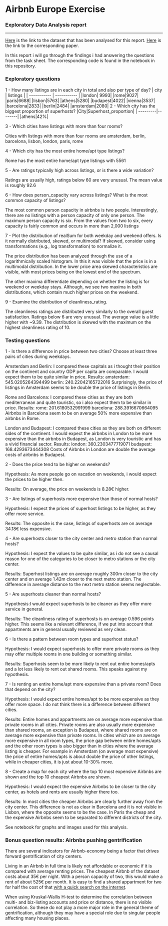 #  Airbnb Europe Exercise
### Exploratory Data Analysis report
---
[Here](https://docs.google.com/spreadsheets/d/1ecopK6oyyb4d_7-QLrCr8YlgFrCetHU7-VQfnYej7JY/edit?usp=sharing) is the link to the dataset that has been analysed for this report. [Here](https://www.sciencedirect.com/science/article/pii/S0261517721000388) is the link to the corresponding paper.

In this report i will go through the findings i had answering the questions from the task sheet. The corresponding code is found in the notebook in this repository.

### Exploratory questions

1 -  How many listings are in each city in total and also per type of day?
| city | listings |
| ----------- | ----------- |
|london|       9993|
|rome|9027|
|paris|6688|
|lisbon|5763|
|athens|5280|
|budapest|4022|
|vienna|3537|
|barcelona|2833|
|berlin|2484|
|amsterdam|2080|
2 - Which city has the biggest proportion of superhosts?
|City|Superhost_proportion|
| ---------|--------|
|athens|42%|

3 - Which cities have listings with more than four rooms?

Cities with listings with more than four rooms are amsterdam, berlin, barcelona, lisbon, london, paris, rome

4 - Which city has the most entire home/apt type listings?

Rome has the most entire home/apt type listings with 5561

5 -  Are ratings typically high across listings, or is there a wide variation?

Ratings are usually high, ratings below 60 are very unusual. The mean value is roughly 92.6


6 - How does person_capacity vary across listings? What is the most common capacity of listings?

The most common person capacity in airbnbs is two people. Interestingly, there are no listings with a person capacity of only one person. The maximum person capacity is six. From the values from two to six, every capacity is fairly common and occurs in more than 2,000 listings

7 - Plot the distribution of realSum for both weekday and weekend offers. Is it normally distributed, skewed, or multimodal? If skewed, consider using transformations (e.g., log transformation) to normalize it.

The price distribution has been analyzed through the use of a logarithmically scaled histogram. In this it was visible that the price is in a multimodal distribution. In the lower price area skewed characteristics are visible, with most prices being on the lowest end of the spectrum. 

The other maxima differentiate depending on whether the listing is for weekend or weekday stays. Although, we see two maxima in both distributions, which contain much higher prices on the weekend.


9 - Examine the distribution of cleanliness_rating.

The cleanliness ratings are distributed very similarly to the overall guest satisfaction. Ratings below 6 are very unusual. The average value is a little higher with ~9.39. The distribution is skewed with the maximum on the highest cleanliness rating of 10.

### Testing questions

1 - Is there a difference in price between two cities? Choose at least three pairs of cities during weekdays.

Amsterdam and Berlin: I compared these capitals as i thought their position on the continent and country GDP per capita are comparable. I would expect them to be quite similar in price.
Results:
amsterdam:
545.0205264394499
berlin:
240.22042165722016
Surprisingly, the price of listings in Amsterdam seems to be double the price of listings in Berlin.

Rome and Barcelona: I compared these cities as they are both mediterranean and quite touristic, so i also expect them to be similar in price.
Results:
rome:
201.6180532991999
barcelona:
288.3916670664095
Airbnbs in Barcelona seem to be on average 50% more expensive than airbnbs in Rome. 

London and Budapest: I compared these cities as they are both on different sides of the continent. I would expect the airbnbs in London to be more expensive than the airbnbs in Budapest, as London is very touristic and has a vivid financial sector.
Results:
london:
360.2303477719071
budapest:
168.4293673444308
Costs of Airbnbs in London are double the average costs of airbnbs in Budapest.

2 - Does the price tend to be higher on weekends?

Hypothesis: As more people go on vacation on weekends, i would expect the prices to be higher then.

Results: On average, the price on weekends is 8.28€ higher.

3 - Are listings of superhosts more expensive than those of normal hosts?

Hypothesis: I expect the prices of superhost listings to be higher, as they offer more service.

Results: The opposite is the case, listings of superhosts are on average 34.18€ less expensive.

4 - Are superhosts closer to the city center and metro station than normal hosts?

Hypothesis: I expect the values to be quite similar, as i do not see a causal reason for one of the categories to be closer to metro stations or the city center.

Results: Superhost listings are on average roughly 300m closer to the city center and on average 1.42m closer to the next metro station. The difference in average distance to the next metro station seems neglectable.

5 - Are superhosts cleaner than normal hosts?

Hypothesis:I would expect superhosts to be cleaner as they offer more service in general.

Results: The cleanliness rating of superhosts is on average 0.596 points higher. This seems like a relevant difference, if we put into account that appartments are in general usually reviewed as very clean.

6 - Is there a pattern between room types and superhost status?

Hypothesis: I would expect superhosts to offer more private rooms as they may offer multiple rooms in one building or something similar.

Results: Superhosts seem to be more likely to rent out entire homes/apts and a lot less likely to rent out shared rooms. This speaks against my hypothesis.

7 - Is renting an entire home/apt more expensive than a private room? Does that depend on the city?

Hypothesis: I would expect entire homes/apt to be more expensive as they offer more space. I do not think there is a difference between different cities.

Results: Entire homes and appartments are on average more expensive than private rooms in all cities. 
Private rooms are also usually more expensive than shared rooms, an exception is Budapest, where shared rooms are on average more expensive than private rooms.
In cities which are on average more expensive in all room types, the price gap between entire homes/apts and the other room types is also bigger than in cities where the average listing is cheaper. For example in Amsterdam (on average most expensive) the price of entire homes/apts is about double the price of other listings, while in cheaper cities, it is just about 10-30% more.

8 - Create a map for each city where the top 10 most expensive Airbnbs are shown and the top 10 cheapest Airbnbs are shown.

Hypothesis: I would expect the expensive Airbnbs to be closer to the city center, as hotels and rents are usually higher there too.

Results: In most cities the cheaper Airbnbs are clearly further away from the city center. This difference is not as clear in Barcelona and it is not visible in Lisbon, where the opposite seems to be the case.
In Paris the cheap and the expensive Airbnbs seem to be separated to different districts of the city.

See notebook for graphs and images used for this analysis.

### Bonus question results: Airbnbs pushing gentrification

There are several indicators for Airbnb-economy being a factor that drives forward gentrification of city centers. 

Living in an Airbnb in full time is likely not affordable or economic if it is compared with average renting prices. The cheapest Airbnb of the dataset costs about 35€ per night. With a person capacity of two, this would make a rent of about 525€ per month. It is easy to find a shared appartment for two for half the cost of that [with a quick search on the internet](https://housinganywhere.com/s/Budapest--Hungary/apartment-for-rent). 

When using Kruskal-Wallis H-test to determine the correlation between multi- and biz-listing accounts and price or distance, there is no visible correlation. So these do not play a more major role in the general theme of gentrification, although they may have a special role due to singular people affecting many housing places.

